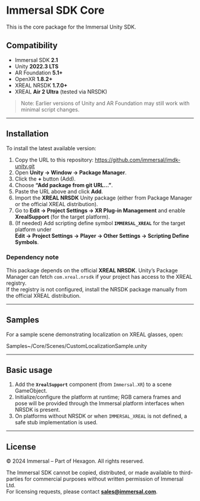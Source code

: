 # Immersal SDK Core
This is the core package for the Immersal Unity SDK.

## Compatibility
- Immersal SDK **2.1**
- Unity **2022.3 LTS**
- AR Foundation **5.1+**
- OpenXR **1.8.2+**
- XREAL NRSDK **1.7.0+**
- XREAL **Air 2 Ultra** (tested via NRSDK)

> Note: Earlier versions of Unity and AR Foundation may still work with minimal script changes.

---

## Installation

To install the latest available version:

1. Copy the URL to this repository:
https://github.com/immersal/imdk-unity.git
2. Open **Unity → Window → Package Manager**.
3. Click the **+** button (Add).
4. Choose **“Add package from git URL…”**.
5. Paste the URL above and click **Add**.
6. Import the **XREAL NRSDK** Unity package (either from Package Manager or the official XREAL distribution).
7. Go to **Edit → Project Settings → XR Plug-in Management** and enable **XrealSupport** (for the target platform).
8. (If needed) Add scripting define symbol **`IMMERSAL_XREAL`** for the target platform under  
**Edit → Project Settings → Player → Other Settings → Scripting Define Symbols**.

### Dependency note
This package depends on the official **XREAL NRSDK**. Unity’s Package Manager can fetch `com.xreal.nrsdk` if your project has access to the XREAL registry.  
If the registry is not configured, install the NRSDK package manually from the official XREAL distribution.

---

## Samples
For a sample scene demonstrating localization on XREAL glasses, open:

Samples~/Core/Scenes/CustomLocalizationSample.unity

---

## Basic usage
1. Add the **`XrealSupport`** component (from `Immersal.XR`) to a scene GameObject.
2. Initialize/configure the platform at runtime; RGB camera frames and pose will be provided through the Immersal platform interfaces when NRSDK is present.
3. On platforms without NRSDK or when `IMMERSAL_XREAL` is not defined, a safe stub implementation is used.

---

## License
© 2024 Immersal – Part of Hexagon. All rights reserved.

The Immersal SDK cannot be copied, distributed, or made available to third-parties for commercial purposes without written permission of Immersal Ltd.  
For licensing requests, please contact **sales@immersal.com**.
